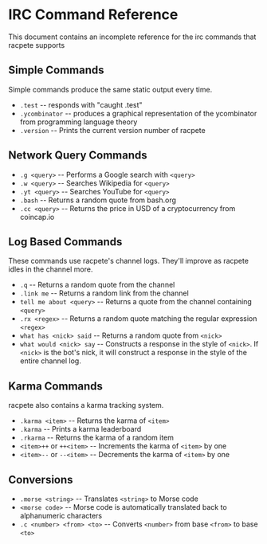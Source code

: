 # IRC Command Reference #
This document contains an incomplete reference for the irc commands that racpete supports

## Simple Commands ##
Simple commands produce the same static output every time.
* `.test` -- responds with "caught .test"
* `.ycombinator` -- produces a graphical representation of the ycombinator from programming language theory
* `.version` -- Prints the current version number of racpete

## Network Query Commands ##
* `.g <query>` -- Performs a Google search with `<query>`
* `.w <query>` -- Searches Wikipedia for `<query>`
* `.yt <query>` -- Searches YouTube for `<query>`
* `.bash` -- Returns a random quote from bash.org
* `.cc <query>` -- Returns the price in USD of a cryptocurrency from coincap.io

## Log Based Commands ##
These commands use racpete's channel logs.  They'll improve as racpete idles in the channel more.
* `.q` -- Returns a random quote from the channel
* `.link me` -- Returns a random link from the channel
* `tell me about <query>` -- Returns a quote from the channel containing `<query>`
* `.rx <regex>` -- Returns a random quote matching the regular expression `<regex>`
* `what has <nick> said` -- Returns a random quote from `<nick>`
* `what would <nick> say` -- Constructs a response in the style of `<nick>`.  If `<nick>` is the bot's nick, it will construct a response in the style of the entire channel log.

## Karma Commands ##
racpete also contains a karma tracking system.
* `.karma <item>` -- Returns the karma of `<item>`
* `.karma` -- Prints a karma leaderboard
* `.rkarma` -- Returns the karma of a random item
* `<item>++` or `++<item>` -- Increments the karma of `<item>` by one
* `<item>--` or `--<item>` -- Decrements the karma of `<item>` by one

## Conversions ##
* `.morse <string>` -- Translates `<string>` to Morse code
* `<morse code>` -- Morse code is automatically translated back to alphanumeric characters
* `.c <number> <from> <to>` -- Converts `<number>` from base `<from>` to base `<to>`
